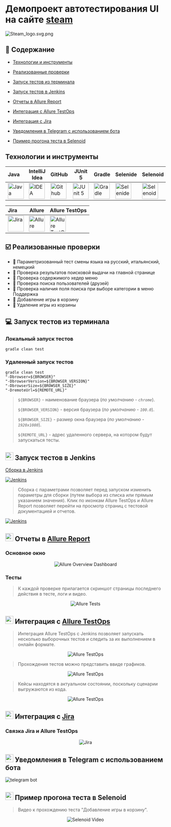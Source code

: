 
<h1 >Демопроект автотестирования UI на сайте <a href="https://store.steampowered.com/ ">steam</a></h1>

![Steam_logo.svg.png](media/screenshots/steam.jpg)

## :bookmark_tabs: Содержание

* <a href="#tools">Технологии и инструменты</a>

* <a href="#cases">Реализованные проверки</a>

* <a href="#console">Запуск тестов из терминала</a>

* <a href="#jenkins">Запуск тестов в Jenkins</a>

* <a href="#allure">Отчеты в Allure Report</a>

* <a href="#allure-testops">Интеграция с Allure TestOps</a>

* <a href="#jira">Интеграция с Jira</a>

* <a href="#telegram">Уведомления в Telegram с использованием бота</a>

* <a href="#video">Пример прогона теста в Selenoid</a>

<a id="tools"></a>
## Технологии и инструменты

| Java                                                                                                    | IntelliJ Idea                                                                                                                | GitHub                                                                                                    | JUnit 5                                                                                                          | Gradle                                                                                                    | Selenide                                                                                                        | Selenoid                                                                                                                 |                                                                                                         Jenkins |
|:--------------------------------------------------------------------------------------------------------|------------------------------------------------------------------------------------------------------------------------------|-----------------------------------------------------------------------------------------------------------|------------------------------------------------------------------------------------------------------------------|-----------------------------------------------------------------------------------------------------------|-----------------------------------------------------------------------------------------------------------------|--------------------------------------------------------------------------------------------------------------------------|----------------------------------------------------------------------------------------------------------------:|
| <a href="https://www.java.com/"><img src="media/logo/Java.svg" width="50" height="50"  alt="Java"/></a> | <a id ="tech" href="https://www.jetbrains.com/idea/"><img src="media/logo/Idea.svg" width="50" height="50"  alt="IDEA"/></a> | <a href="https://github.com/"><img src="media/logo/GitHub.svg" width="50" height="50"  alt="Github"/></a> | <a href="https://junit.org/junit5/"><img src="media/logo/Junit5.svg" width="50" height="50"  alt="JUnit 5"/></a> | <a href="https://gradle.org/"><img src="media/logo/Gradle.svg" width="50" height="50"  alt="Gradle"/></a> | <a href="https://selenide.org/"><img src="media/logo/Selenide.svg" width="50" height="50"  alt="Selenide"/></a> | <a href="https://aerokube.com/selenoid/"><img src="media/logo/Selenoid.svg" width="50" height="50"  alt="Selenoid"/></a> | <a href="https://www.jenkins.io/"><img src="media/logo/Jenkins.svg" width="50" height="50"  alt="Jenkins"/></a> |


| Jira                                                                                                                         | Allure                                                                                                                    | Allure TestOps                                                                                                      |
|:-----------------------------------------------------------------------------------------------------------------------------|---------------------------------------------------------------------------------------------------------------------------|---------------------------------------------------------------------------------------------------------------------|
| <a href="https://www.atlassian.com/ru/software/jira"><img src="media/logo/Jira.svg" width="50" height="50"  alt="Jira"/></a> | <a href="https://github.com/allure-framework"><img src="media/logo/Allure.svg" width="50" height="50"  alt="Allure"/></a> | <a href="https://qameta.io/"><img src="media/logo/Allure_TO.svg" width="50" height="50"  alt="Allure TestOps"/></a> |

<a id="cases"></a>
## :ballot_box_with_check: Реализованные проверки

- :small_blue_diamond: Параметризованный тест смены языка на русский, итальянский, немецкий 
- :small_blue_diamond: Проверка результатов поисковой выдачи на главной странице
- :small_blue_diamond: Проверка содержимого хедер меню
- :small_blue_diamond: Проверка поиска пользователей (друзей)
- :small_blue_diamond: Проверка наличия поля поиска при выборе категории в меню Поддержка
- :small_blue_diamond: Добавление игры в корзину
- :small_blue_diamond: Удаление игры из корзины

<a id="console"></a>
## :computer: Запуск тестов из терминала
### Локальный запуск тестов

```
gradle clean test 
```

### Удаленный запуск тестов

```
gradle clean test 
"-Dbrowser=${BROWSER}" 
"-DbrowserVersion=${BROWSER_VERSION}" 
"-DbrowserSize=${BROWSER_SIZE}" 
"-DremoteUrl=${REMOTE_URL}"
```

> `${BROWSER}` - наименование браузера (_по умолчанию - <code>chrome</code>_).
>
> `${BROWSER_VERSION}` - версия браузера (_по умолчанию - <code>100.0</code>_).
>
> `${BROWSER_SIZE}` - размер окна браузера (_по умолчанию - <code>1920x1080</code>_).
>
> `${REMOTE_URL}` - адрес удаленного сервера, на котором будут запускаться тесты.

<a id="jenkins"></a>
## <img src="media/logo/Jenkins.svg" width="25" height="25"/></a> Запуск тестов в Jenkins

<a target="_blank" href="https://jenkins.autotests.cloud/job/18-johnnyhlammaster-steamUiProject
/">Сборка в Jenkins</a>
<p align="center">

<a href="https://jenkins.autotests.cloud/job/AD_demo_ui_steam/"><img src="media/screenshots/jenkins.jpg" alt="Jenkins"/></a>

> Сборка с параметрами позволяет перед запуском изменить параметры для сборки (путем выбора из списка или прямым указанием значения).
> Клик по иконкам Allure TestOps и Allure Report позволяет перейти на просмотр страниц с тестовой документацией и отчетов.

<a href="https://jenkins.autotests.cloud/job/AD_demo_ui_steam/"><img src="media/screenshots/param.jpg" alt="Jenkins"/></a>
</p>

<a id="allure"></a>
## <img src="media/logo/Allure.svg" width="25" height="25"/></a> Отчеты в [Allure Report](https://jenkins.autotests.cloud/job/18-johnnyhlammaster-steamUiProject/20/allure/)

### Основное окно

<p align="center">
<img title="Allure Overview Dashboard" src="media/screenshots/alluremain.jpg">
</p>

### Тесты

>К каждой проверке прилагается скриншот страницы последнего действия в тесте, логи и видео.

<p align="center">
<img title="Allure Tests" src="media/screenshots/allure2.jpg">
</p>

<a id="allure-testops"></a>
## <img src="media/logo/Allure_TO.svg" width="25" height="25"/></a> Интеграция с [Allure TestOps](https://allure.autotests.cloud/project/2296/dashboards)

>Интеграция Allure TestOps с Jenkins позволяет запускать несколько выборочных тестов и следить за их выполнением в онлайн формате.

<p align="center">
<img title="Allure TestOps" src="media/screenshots/photo_2023-05-24_15-30-17.jpg">
</p>

>Прохождения тестов можно представить ввиде графиков.

<p align="center">
<img title="Allure TestOps" src="media/screenshots/dashboard.jpg">
</p>

>Кейсы находятся в актуальном состоянии, поскольку сценарии выгружаются из кода.

<p align="center">
<img title="Allure TestOps" src="media/screenshots/testk.jpg">
</p>

<a id="jira"></a>
## <img src="media/logo/Jira.svg" width="25" height="25"/></a> Интеграция с [Jira](https://jira.autotests.cloud/browse/HOMEWORK-552)

### Связка Jira и Allure TestOps
<p align="center">
<img title="Jira" src="media/screenshots/jira2.jpg">
</p>


<a id="telegram"></a>
## <img src="media/logo/Telegram.svg" width="25" height="25"/></a> Уведомления в Telegram с использованием бота

<p >
<img title="telegram bot" src="media/screenshots/tele.jpg">
</p>

<a id="video"></a>
## <img src="media/logo/Selenoid.svg" width="25" height="25"/></a> Пример прогона теста в Selenoid

> Видео к прохождению теста "Добавление игры в корзину".
<p align="center">
  <img title="Selenoid Video" src="media/video/d879d2ab0c4ea4a2f7871c48c2b2df0b.gif">
</p>